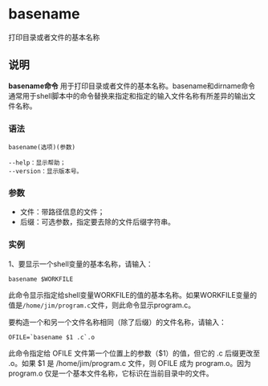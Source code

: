basename
===

打印目录或者文件的基本名称

## 说明

**basename命令** 用于打印目录或者文件的基本名称。basename和dirname命令通常用于shell脚本中的命令替换来指定和指定的输入文件名称有所差异的输出文件名称。

### 语法  

```
basename(选项)(参数)
```

  

```
--help：显示帮助；
--version：显示版本号。
```

### 参数  

*   文件：带路径信息的文件；
*   后缀：可选参数，指定要去除的文件后缀字符串。

### 实例  

1、要显示一个shell变量的基本名称，请输入：

```
basename $WORKFILE
```

此命令显示指定给shell变量WORKFILE的值的基本名称。如果WORKFILE变量的值是`/home/jim/program.c`文件，则此命令显示program.c。

要构造一个和另一个文件名称相同（除了后缀）的文件名称，请输入：

```
OFILE=`basename $1 .c`.o
```

此命令指定给 OFILE 文件第一个位置上的参数（$1）的值，但它的 .c 后缀更改至 .o。如果 $1 是 /home/jim/program.c 文件，则 OFILE 成为 program.o。因为 program.o 仅是一个基本文件名称，它标识在当前目录中的文件。


